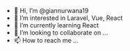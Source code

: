 - 👋 Hi, I’m @giannurwana19
- 👀 I’m interested in Laravel, Vue, React
- 🌱 I’m currently learning React
- 💞️ I’m looking to collaborate on ...
- 📫 How to reach me ...

<!---
giannurwana19/giannurwana19 is a ✨ special ✨ repository because its `README.md` (this file) appears on your GitHub profile.
You can click the Preview link to take a look at your changes.
--->
